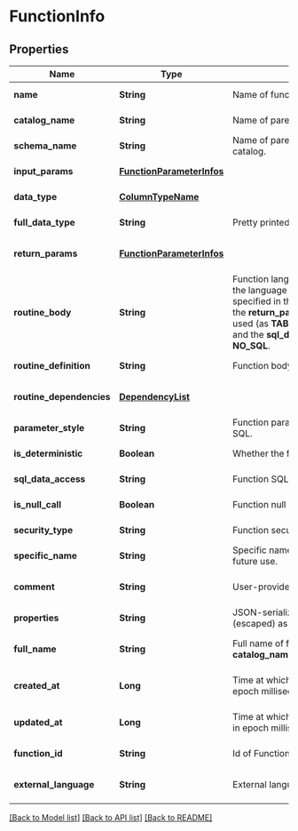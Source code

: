 # FunctionInfo
## Properties

| Name | Type | Description | Notes |
|------------ | ------------- | ------------- | -------------|
| **name** | **String** | Name of function, relative to parent schema. | [default to null] |
| **catalog\_name** | **String** | Name of parent catalog. | [default to null] |
| **schema\_name** | **String** | Name of parent schema relative to its parent catalog. | [default to null] |
| **input\_params** | [**FunctionParameterInfos**](FunctionParameterInfos.md) |  | [default to null] |
| **data\_type** | [**ColumnTypeName**](ColumnTypeName.md) |  | [default to null] |
| **full\_data\_type** | **String** | Pretty printed function data type. | [default to null] |
| **return\_params** | [**FunctionParameterInfos**](FunctionParameterInfos.md) |  | [optional] [default to null] |
| **routine\_body** | **String** | Function language. When **EXTERNAL** is used, the language of the routine function should be specified in the __external_language__ field,  and the __return_params__ of the function cannot be used (as **TABLE** return type is not supported), and the __sql_data_access__ field must be **NO_SQL**.  | [default to null] |
| **routine\_definition** | **String** | Function body. | [default to null] |
| **routine\_dependencies** | [**DependencyList**](DependencyList.md) |  | [optional] [default to null] |
| **parameter\_style** | **String** | Function parameter style. **S** is the value for SQL. | [default to null] |
| **is\_deterministic** | **Boolean** | Whether the function is deterministic. | [default to null] |
| **sql\_data\_access** | **String** | Function SQL data access. | [default to null] |
| **is\_null\_call** | **Boolean** | Function null call. | [default to null] |
| **security\_type** | **String** | Function security type. | [default to null] |
| **specific\_name** | **String** | Specific name of the function; Reserved for future use. | [default to null] |
| **comment** | **String** | User-provided free-form text description. | [optional] [default to null] |
| **properties** | **String** | JSON-serialized key-value pair map, encoded (escaped) as a string. | [default to null] |
| **full\_name** | **String** | Full name of function, in form of __catalog_name__.__schema_name__.__function__name__ | [optional] [default to null] |
| **created\_at** | **Long** | Time at which this function was created, in epoch milliseconds. | [optional] [default to null] |
| **updated\_at** | **Long** | Time at which this function was last updated, in epoch milliseconds. | [optional] [default to null] |
| **function\_id** | **String** | Id of Function, relative to parent schema. | [default to null] |
| **external\_language** | **String** | External language of the function. | [optional] [default to null] |

[[Back to Model list]](../README.md#documentation-for-models) [[Back to API list]](../README.md#documentation-for-api-endpoints) [[Back to README]](../README.md)

